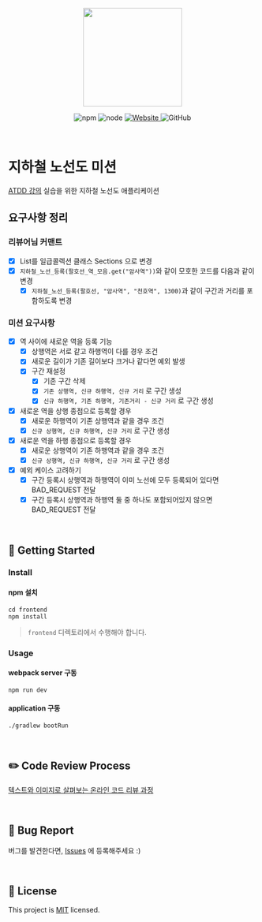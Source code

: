 <p align="center">
    <img width="200px;" src="https://raw.githubusercontent.com/woowacourse/atdd-subway-admin-frontend/master/images/main_logo.png"/>
</p>
<p align="center">
  <img alt="npm" src="https://img.shields.io/badge/npm-%3E%3D%205.5.0-blue">
  <img alt="node" src="https://img.shields.io/badge/node-%3E%3D%209.3.0-blue">
  <a href="https://edu.nextstep.camp/c/R89PYi5H" alt="nextstep atdd">
    <img alt="Website" src="https://img.shields.io/website?url=https%3A%2F%2Fedu.nextstep.camp%2Fc%2FR89PYi5H">
  </a>
  <img alt="GitHub" src="https://img.shields.io/github/license/next-step/atdd-subway-admin">
</p>

<br>

# 지하철 노선도 미션
[ATDD 강의](https://edu.nextstep.camp/c/R89PYi5H) 실습을 위한 지하철 노선도 애플리케이션

## 요구사항 정리

### 리뷰어님 커맨트 
- [X] List<Secton>를 일급콜렉션 클래스 Sections 으로 변경
- [X] `지하철_노선_등록(팔호선_역_모음.get("암사역"))`와 같이 모호한 코드를 다음과 같이 변경
  - [X] `지하철_노선_등록(팔호선, "암사역", "천호역", 1300)`과 같이 구간과 거리를 포함하도록 변경

### 미션 요구사항
- [X] 역 사이에 새로운 역을 등록 기능
  - [X] 상행역은 서로 같고 하행역이 다를 경우 조건
  - [X] 새로운 길이가 기존 길이보다 크거나 같다면 예외 발생
  - [X] 구간 재설정
    - [X] 기존 구간 삭제
    - [X] `기존 상행역, 신규 하행역, 신규 거리` 로 구간 생성
    - [X] `신규 하행역, 기존 하행역, 기존거리 - 신규 거리` 로 구간 생성

- [X] 새로운 역을 상행 종점으로 등록할 경우
  - [X] 새로운 하행역이 기존 상행역과 같을 경우 조건
  - [X] `신규 상행역, 신규 하행역, 신규 거리` 로 구간 생성

- [X] 새로운 역을 하행 종점으로 등록할 경우
  - [X] 새로운 상행역이 기존 하행역과 같을 경우 조건
  - [X] `신규 상행역, 신규 하행역, 신규 거리` 로 구간 생성

- [X] 예외 케이스 고려하기
  - [X] 구간 등록시 상행역과 하행역이 이미 노선에 모두 등록되어 있다면 BAD_REQUEST 전달
  - [X] 구간 등록시 상행역과 하행역 둘 중 하나도 포함되어있지 않으면 BAD_REQUEST 전달

<br>

## 🚀 Getting Started

### Install
#### npm 설치
```
cd frontend
npm install
```
> `frontend` 디렉토리에서 수행해야 합니다.

### Usage
#### webpack server 구동
```
npm run dev
```
#### application 구동
```
./gradlew bootRun
```
<br>

## ✏️ Code Review Process
[텍스트와 이미지로 살펴보는 온라인 코드 리뷰 과정](https://github.com/next-step/nextstep-docs/tree/master/codereview)

<br>

## 🐞 Bug Report

버그를 발견한다면, [Issues](https://github.com/next-step/atdd-subway-admin/issues) 에 등록해주세요 :)

<br>

## 📝 License

This project is [MIT](https://github.com/next-step/atdd-subway-admin/blob/master/LICENSE.md) licensed.
